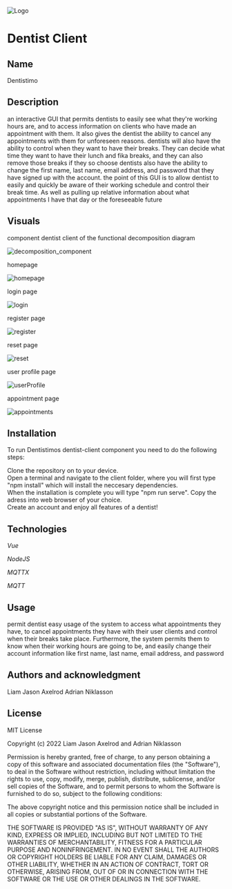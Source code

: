 ![Logo](./img/Logo_Dentistimo.png "Dentistimo logo")

# Dentist Client

## **Name**
Dentistimo

## **Description**
an interactive GUI that permits dentists to easily see what they're working hours are, and to access information on clients who have made an appointment with them. It also gives the dentist the ability to cancel any appointments with them for unforeseen reasons. 
dentists will also have the ability to control when they want to have their breaks. They can decide what time they want to have their lunch and fika breaks, and they can also remove those breaks if they so choose 
dentists also have the ability to change the first name, last name, email address, and password that they have signed up with the account.
the point of this GUI is to allow dentist to easily and quickly be aware of their working schedule and control their break time. As well as pulling up relative information about what appointments I have that day or the foreseeable future
## **Visuals**
component dentist client of the functional decomposition diagram

![decomposition_component](./img/decomposition_dentist_component.png "decomposition_component")

homepage

![homepage](./img/homepage.png "homepage")

login page

![login](./img/login.png "login")

register page

![register](./img/register.png "register")

reset page

![reset](./img/reset.png "reset")

user profile page

![userProfile](./img/userProfile.png "userProfile")

appointment page

![appointments](./img/appointments.png "appointments")

## **Installation** 
To run Dentistimos dentist-client component you need to do the following steps:

Clone the repository on to your device.   
Open a terminal and navigate to the client folder, where you will first type "npm install" which will install the neccesary dependencies.   
When the installation is complete you will type "npm run serve". Copy the adress into web browser of your choice.   
Create an account and enjoy all features of a dentist!
## **Technologies**
*Vue*

*NodeJS*

*MQTTX*

*MQTT*
## **Usage**
permit dentist easy usage of the system to access what appointments they have, to cancel appointments they have with their user clients and control when their breaks take place. 
Furthermore, the system permits them to know when their working hours are going to be, and easily change their account information like first name, last name, email address, and password

## **Authors and acknowledgment**
Liam Jason Axelrod 
Adrian Niklasson
## **License**
MIT License

Copyright (c) 2022 Liam Jason Axelrod and Adrian Niklasson

Permission is hereby granted, free of charge, to any person obtaining a copy
of this software and associated documentation files (the "Software"), to deal
in the Software without restriction, including without limitation the rights
to use, copy, modify, merge, publish, distribute, sublicense, and/or sell
copies of the Software, and to permit persons to whom the Software is
furnished to do so, subject to the following conditions:

The above copyright notice and this permission notice shall be included in all
copies or substantial portions of the Software.

THE SOFTWARE IS PROVIDED "AS IS", WITHOUT WARRANTY OF ANY KIND, EXPRESS OR
IMPLIED, INCLUDING BUT NOT LIMITED TO THE WARRANTIES OF MERCHANTABILITY,
FITNESS FOR A PARTICULAR PURPOSE AND NONINFRINGEMENT. IN NO EVENT SHALL THE
AUTHORS OR COPYRIGHT HOLDERS BE LIABLE FOR ANY CLAIM, DAMAGES OR OTHER
LIABILITY, WHETHER IN AN ACTION OF CONTRACT, TORT OR OTHERWISE, ARISING FROM,
OUT OF OR IN CONNECTION WITH THE SOFTWARE OR THE USE OR OTHER DEALINGS IN THE
SOFTWARE.
